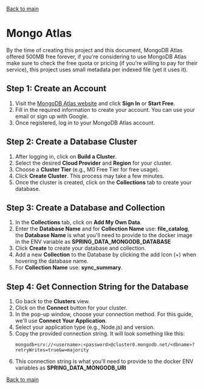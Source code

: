 [Back to main](../)
# Mongo Atlas

By the time of creating this project and this document, MongoDB Atlas offered 500MB free forever, if you're considering to use MongoDB Atlas make sure to check the free quota or pricing (if you're willing to pay for their service), this project uses small metadata per indexed file (yet it uses it).

## Step 1: Create an Account

1. Visit the [MongoDB Atlas website](https://www.mongodb.com/cloud/atlas) and click **Sign In** or **Start Free**.
2. Fill in the required information to create your account. You can use your email or sign up with Google.
3. Once registered, log in to your MongoDB Atlas account.

## Step 2: Create a Database Cluster

1. After logging in, click on **Build a Cluster**.
2. Select the desired **Cloud Provider** and **Region** for your cluster.
3. Choose a **Cluster Tier** (e.g., M0 Free Tier for free usage).
4. Click **Create Cluster**. This process may take a few minutes.
5. Once the cluster is created, click on the **Collections** tab to create your database.

## Step 3: Create a Database and Collection

1. In the **Collections** tab, click on **Add My Own Data**.
2. Enter the **Database Name** and for **Collection Name** use: **file_catalog**, the **Database Name** is what you'll need to provide to the docker image in the ENV variable as **SPRING_DATA_MONGODB_DATABASE**
3. Click **Create** to create your database and collection.
4. Add a new **Collection** to the Database by clicking the add Icon (+) when hovering the database name.
5. For **Collection Name** use: **sync_summary**.

## Step 4: Get Connection String for the Database

1. Go back to the **Clusters** view.
2. Click on the **Connect** button for your cluster.
3. In the pop-up window, choose your connection method. For this guide, we'll use **Connect Your Application**.
4. Select your application type (e.g., Node.js) and version.
5. Copy the provided connection string. It will look something like this:
   ```plaintext
   mongodb+srv://<username>:<password>@cluster0.mongodb.net/<dbname>?retryWrites=true&w=majority
6. This connection string is what you'll need to provide to the docker ENV variables as **SPRING_DATA_MONGODB_URI**

[Back to main](../)